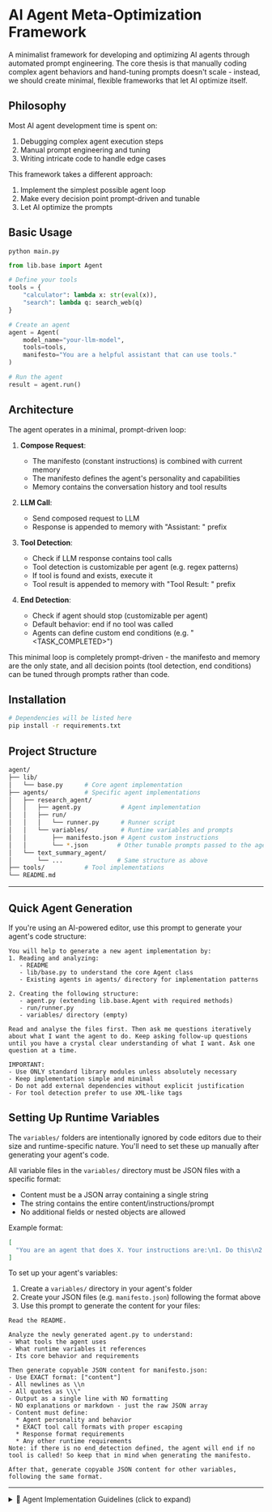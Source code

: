 # AI Agent Meta-Optimization Framework

A minimalist framework for developing and optimizing AI agents through automated prompt engineering. The core thesis is that manually coding complex agent behaviors and hand-tuning prompts doesn't scale - instead, we should create minimal, flexible frameworks that let AI optimize itself.

## Philosophy

Most AI agent development time is spent on:

1. Debugging complex agent execution steps
2. Manual prompt engineering and tuning
3. Writing intricate code to handle edge cases

This framework takes a different approach:

1. Implement the simplest possible agent loop
2. Make every decision point prompt-driven and tunable
3. Let AI optimize the prompts

## Basic Usage

`python main.py`

```python
from lib.base import Agent

# Define your tools
tools = {
    "calculator": lambda x: str(eval(x)),
    "search": lambda q: search_web(q)
}

# Create an agent
agent = Agent(
    model_name="your-llm-model",
    tools=tools,
    manifesto="You are a helpful assistant that can use tools."
)

# Run the agent
result = agent.run()
```

## Architecture

The agent operates in a minimal, prompt-driven loop:

1. **Compose Request**:
   - The manifesto (constant instructions) is combined with current memory
   - The manifesto defines the agent's personality and capabilities
   - Memory contains the conversation history and tool results

2. **LLM Call**:
   - Send composed request to LLM
   - Response is appended to memory with "Assistant: " prefix

3. **Tool Detection**:
   - Check if LLM response contains tool calls
   - Tool detection is customizable per agent (e.g. regex patterns)
   - If tool is found and exists, execute it
   - Tool result is appended to memory with "Tool Result: " prefix

4. **End Detection**:
   - Check if agent should stop (customizable per agent)
   - Default behavior: end if no tool was called
   - Agents can define custom end conditions (e.g. "<TASK_COMPLETED>")

This minimal loop is completely prompt-driven - the manifesto and memory are the only state, and all decision points (tool detection, end conditions) can be tuned through prompts rather than code.

## Installation

```bash
# Dependencies will be listed here
pip install -r requirements.txt
```

## Project Structure

```bash
agent/
├── lib/
│   └── base.py      # Core agent implementation
├── agents/          # Specific agent implementations
│   ├── research_agent/
│   │   ├── agent.py           # Agent implementation
│   │   ├── run/
│   │   │   └── runner.py      # Runner script
│   │   └── variables/         # Runtime variables and prompts
│   │       ├── manifesto.json # Agent custom instructions
│   │       └── *.json        # Other tunable prompts passed to the agent
│   └── text_summary_agent/
│       └── ...               # Same structure as above
├── tools/           # Tool implementations
└── README.md
```

----

## Quick Agent Generation

If you're using an AI-powered editor, use this prompt to generate your agent's code structure:

```
You will help to generate a new agent implementation by:
1. Reading and analyzing:
   - README
   - lib/base.py to understand the core Agent class
   - Existing agents in agents/ directory for implementation patterns

2. Creating the following structure:
   - agent.py (extending lib.base.Agent with required methods)
   - run/runner.py
   - variables/ directory (empty)

Read and analyse the files first. Then ask me questions iteratively about what I want the agent to do. Keep asking follow-up questions until you have a crystal clear understanding of what I want. Ask one question at a time.

IMPORTANT:
- Use ONLY standard library modules unless absolutely necessary
- Keep implementation simple and minimal
- Do not add external dependencies without explicit justification
- For tool detection prefer to use XML-like tags

```

## Setting Up Runtime Variables

The `variables/` folders are intentionally ignored by code editors due to their size and runtime-specific nature. You'll need to set these up manually after generating your agent's code.

All variable files in the `variables/` directory must be JSON files with a specific format:
- Content must be a JSON array containing a single string
- The string contains the entire content/instructions/prompt
- No additional fields or nested objects are allowed

Example format:
```json
[
  "You are an agent that does X. Your instructions are:\n1. Do this\n2. Then do that\n\nWhen responding:\n- Format like this\n- Include these details"
]
```

To set up your agent's variables:

1. Create a `variables/` directory in your agent's folder
2. Create your JSON files (e.g. `manifesto.json`) following the format above
3. Use this prompt to generate the content for your files:
```
Read the README.

Analyze the newly generated agent.py to understand:
- What tools the agent uses
- What runtime variables it references
- Its core behavior and requirements

Then generate copyable JSON content for manifesto.json:
- Use EXACT format: ["content"]
- All newlines as \\n
- All quotes as \\\"
- Output as a single line with NO formatting
- NO explanations or markdown - just the raw JSON array
- Content must define:
  * Agent personality and behavior
  * EXACT tool call formats with proper escaping
  * Response format requirements
  * Any other runtime requirements
Note: if there is no end_detection defined, the agent will end if no tool is called! So keep that in mind when generating the manifesto.

After that, generate copyable JSON content for other variables, following the same format.
```

----

<details>
<summary>🤖 Agent Implementation Guidelines (click to expand)</summary>

If you're an AI you MUST follow these guidelines below to implement an agent:

## Agent Architecture Guidelines

Each agent in the `agents/` directory follows a modular architecture designed for prompt engineering and automated generation:

1. **Core Architecture**:
   - Each agent is a specialized extension of `lib.base.Agent`
   - Tools are defined as pure functions: `Dict[str, Callable[[str], str]]`
   - Memory and state management handled by base agent
   - All configuration through constructor, no global state

2. **Tool Protocol**:
   - Tools are stateless functions that take string input and return string output
   - Tool calls must use XML format: `<TOOL: TOOL_NAME>arguments</TOOL>`
   - Multi-line arguments are supported through the XML format
   - Tools should be pure functions with no side effects

3. **State Management**:
   - Runtime state (prompts, inputs) stored in `variables/`
   - ALL JSON files use array format `[content]` for prompt engineering
   - Variables directory designed for automated prompt optimization
   - Each agent manages own memory compression strategy

4. **Execution**:
   - Runners handle all I/O and environment setup
   - Agents receive clean inputs through constructor
   - Environment variables (API keys etc) handled by runner
   - All methods decorated with `@debug()` for monitoring

5. **Prompt Engineering**:
   - Manifesto defines agent personality and tool protocols
   - JSON array format enables automated prompt optimization
   - Each agent can define custom end conditions
   - Tool formats defined in manifesto, not hardcoded

6. **Error Handling**:
   - Required parameters validated in constructor
   - Environment variables checked before agent creation
   - Tools must handle their own errors gracefully
   - Memory compression handled by base agent

7. **Extensibility**:
   - New agents inherit core functionality from base
   - Tool sets can be mixed: external APIs and internal functions
   - Custom tool detection patterns per agent
   - Memory management customizable per agent

## Development Guidelines

### Code Style

- No default/hardcoded values for required parameters in variables folder
- All variables defined in variables folder must be explicitly passed
- No default/hardcoded values for required parameters in agent constructor
- Clear documentation of all required parameters

## Agent Implementation Guidelines

Each agent in the `agents/` directory MUST follow these conventions:

1. **Directory Structure**:
   - Agent directory name should be descriptive (e.g., `research_agent`, `text_summary_agent`)
   - Main implementation MUST be in `agent.py` (not named after the agent)
   - MUST have `run/runner.py` for running the agent
   - MUST have `variables/` directory for runtime state

2. **Variables Format**:
   - ALL JSON files in `variables/` MUST use array indexing `[0]`, not dictionary keys
   - Example: `{"text": "content"}` is WRONG, `["content"]` is CORRECT
   - `manifesto.json` MUST exist and follow this format

3. **Runner**:
   - MUST read all variables using array index `[0]`
   - Example: `json.load(f)[0]` not `json.load(f)["key"]`
   - MUST handle all file I/O, agent implementation should only take clean inputs

4. **Agent Implementation**:
   - CRITICAL: Before implementing any agent methods:
     1. Read and understand the base Agent class in `lib/base.py` first
     2. Match ALL method signatures EXACTLY as defined in base Agent class
     3. Pay special attention to tool detection and end detection interfaces
   - MUST inherit from `lib.base.Agent`
   - MUST NOT read files directly, all inputs through constructor
   - MUST use `@debug()` decorator on all methods
   - MUST implement `_detect_tool` and `_end_detection`

</details>
